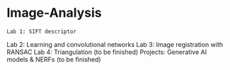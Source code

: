 # Image-Analysis
	Lab 1: SIFT descriptor
  Lab 2: Learning and convolutional networks
  Lab 3: Image registration with RANSAC
  Lab 4: Triangulation (to be finished)
  Projects: Generative AI models & NERFs (to be finished)
